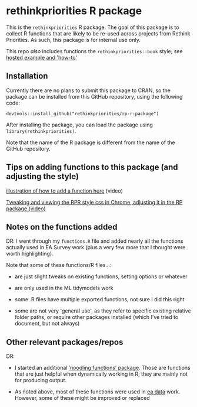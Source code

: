 # rethinkpriorities R package

This is the `rethinkpriorities` R package. The goal of this package is to collect R functions that are likely to be re-used across projects from Rethink Priorities. As such, this package is for internal use only.

This repo *also* includes functions the `rethinkpriorities::book` style; see [hosted example and 'how-to'](https://rethinkpriorities.github.io/bookdown-template/)

## Installation

Currently there are no plans to submit this package to CRAN, so the package can be installed from this GitHub repository, using the following code:

```
devtools::install_github("rethinkpriorities/rp-r-package")
```

After installing the package, you can load the package using `library(rethinkpriorities)`.

Note that the name of the R package is different from the name of the GitHub repository.

## Tips on adding functions to this package (and adjusting the style)

[illustration of how to add a function here](https://www.dropbox.com/s/7lbmrdhjgalzoic/adding_a_function_to_rp_r_package_2380608530.mp4?dl=0) (video)

[Tweaking and viewing the RPR style css in Chrome, adjusting it in the RP package (video)](https://www.dropbox.com/s/l87jnsipitzdnkv/css_for_rp_bookdown_previewing_editing.mp4?dl=0)

## Notes on the functions added

DR: I went through my `functions.R` file and added nearly all the functions actually used in EA Survey work (plus a very few more that I thought were worth highlighting).

Note that some of these functions/R files...:

- are just slight tweaks on existing functions, setting options or whatever

- are only used in the ML tidymodels work

- some .R files have multiple exported functions, not sure I did this right

- some are not very 'general use', as they refer to specific existing relative folder paths, or require other packages installed (which I've tried to document, but not always)

## Other relevant packages/repos

DR:

- I started an additional [’noodling functions’ package](https://github.com/rethinkpriorities/r-noodling-package). Those are functions that are just helpful when dynamically working in R; they are mainly not for producing output.

- As noted above, most of these functions were used in [ea data](https://github.com/rethinkpriorities/ea-data) work. However, some of these might be improved or replaced

